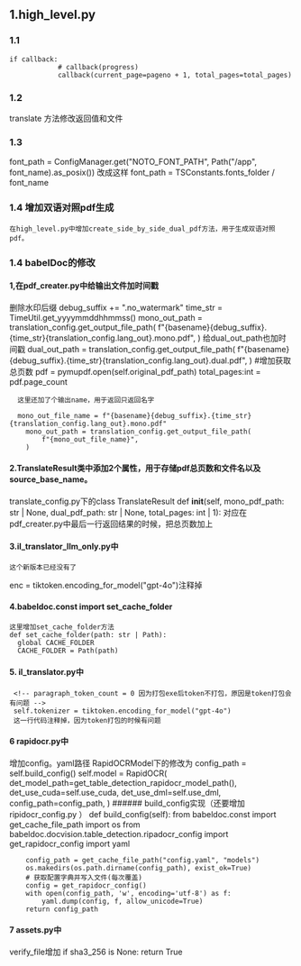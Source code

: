 ## 1.high_level.py
### 1.1 
    if callback:
                # callback(progress)
                callback(current_page=pageno + 1, total_pages=total_pages)  
### 1.2 
   translate 方法修改返回值和文件
### 1.3 
   font_path = ConfigManager.get("NOTO_FONT_PATH", Path("/app", font_name).as_posix())
   改成这样
   font_path = TSConstants.fonts_folder / font_name
### 1.4 增加双语对照pdf生成
    在high_level.py中增加create_side_by_side_dual_pdf方法，用于生成双语对照pdf。
### 1.4  babelDoc的修改
   
   #### 1,在pdf_creater.py中给输出文件加时间戳
   删除水印后缀 debug_suffix += ".no_watermark"
   time_str = TimeUtil.get_yyyymmddhhmmss()
        mono_out_path = translation_config.get_output_file_path(
            f"{basename}{debug_suffix}.{time_str}{translation_config.lang_out}.mono.pdf",
        )
    给dual_out_path也加时间戳
        dual_out_path = translation_config.get_output_file_path(
            f"{basename}{debug_suffix}.{time_str}{translation_config.lang_out}.dual.pdf",
        )
        #增加获取总页数
      pdf = pymupdf.open(self.original_pdf_path)
        total_pages:int = pdf.page_count   

      这里还加了个输出name，用于返回只返回名字

      mono_out_file_name = f"{basename}{debug_suffix}.{time_str}{translation_config.lang_out}.mono.pdf"
        mono_out_path = translation_config.get_output_file_path(
            f"{mono_out_file_name}",
        )
   #### 2.TranslateResult类中添加2个属性，用于存储pdf总页数和文件名以及source_base_name。
   translate_config.py下的class TranslateResult
   def __init__(self, mono_pdf_path: str | None, dual_pdf_path: str | None, total_pages: int | 1):
   对应在pdf_creater.py中最后一行返回结果的时候，把总页数加上
   #### 3.il_translator_llm_only.py中
    这个新版本已经没有了
   enc = tiktoken.encoding_for_model("gpt-4o")注释掉
   #### 4.babeldoc.const import set_cache_folder
    这里增加set_cache_folder方法
    def set_cache_folder(path: str | Path):
      global CACHE_FOLDER
      CACHE_FOLDER = Path(path)
  #### 5. il_translator.py中
     <!-- paragraph_token_count = 0 因为打包exe后token不打包，原因是token打包会有问题 -->
     self.tokenizer = tiktoken.encoding_for_model("gpt-4o")
     这一行代码注释掉，因为token打包的时候有问题
#### 6 rapidocr.py中
   增加config。yaml路径
   RapidOCRModel下的修改为
    config_path = self.build_config()
        self.model = RapidOCR(
            det_model_path=get_table_detection_rapidocr_model_path(),
            det_use_cuda=self.use_cuda,
            det_use_dml=self.use_dml,
            config_path=config_path,
        )
    ###### build_config实现（还要增加ripidocr_config.py ）
         def build_config(self):
        from babeldoc.const import get_cache_file_path
        import os
        from babeldoc.docvision.table_detection.ripadocr_config import get_rapidocr_config
        import yaml
        
        config_path = get_cache_file_path("config.yaml", "models")
        os.makedirs(os.path.dirname(config_path), exist_ok=True)
        # 获取配置字典并写入文件(每次覆盖)
        config = get_rapidocr_config()
        with open(config_path, 'w', encoding='utf-8') as f:
            yaml.dump(config, f, allow_unicode=True)
        return config_path
#### 7 assets.py中
   verify_file增加
   if sha3_256 is None:
        return True